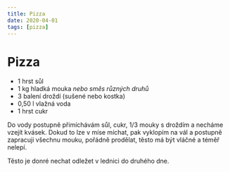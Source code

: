 ```yaml
---
title: Pizza
date: 2020-04-01
tags: [pizza]
---
```


# Pizza

- 1 hrst sůl
- 1 kg hladká mouka *nebo směs různých druhů*
- 3 balení droždí (sušené nebo kostka)
- 0,50 l vlažná voda
- 1 hrst cukr

Do vody postupně přimíchávám sůl, cukr, 1/3 mouky s droždím a necháme vzejít kvásek. Dokud to lze v míse míchat, pak vyklopím na vál a postupně zapracuji všechnu mouku, pořádně prodělat, těsto má být vláčné a téměř nelepí. 

Těsto je donré nechat odležet v lednici do druhého dne.